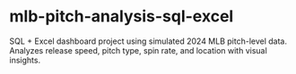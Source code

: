 # mlb-pitch-analysis-sql-excel
SQL + Excel dashboard project using simulated 2024 MLB pitch-level data.   Analyzes release speed, pitch type, spin rate, and location with visual insights.
